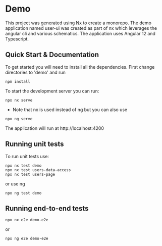 # Demo
This project was generated using [Nx](https://nx.dev) to create a monorepo. The demo application
named user-ui was created as part of nx which leverages the angular cli and various schematics. The 
application uses Angular 12 and Typescript. 

## Quick Start & Documentation
To get started you will need to install all the dependencies. First change directories
to 'demo' and run
```shell
npm install
```

To start the development server you can run: 
```shell
npx nx serve
```

* Note that nx is used instead of ng but you can also use 
```shell
npx ng serve
```

The application will run at http://localhost:4200

## Running unit tests
To run unit tests use:
```shell
npx nx test demo
npx nx test users-data-access
npx nx test users-page
```
or use ng
```shell
npx ng test demo
```

## Running end-to-end tests
```shell
npx nx e2e demo-e2e
```
or
```shell
npx ng e2e demo-e2e
```
